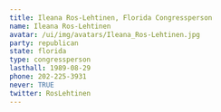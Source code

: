 ```yaml
---
title: Ileana Ros-Lehtinen, Florida Congressperson
name: Ileana Ros-Lehtinen
avatar: /ui/img/avatars/Ileana_Ros-Lehtinen.jpg
party: republican
state: florida
type: congressperson
lasthall: 1989-08-29
phone: 202-225-3931
never: TRUE
twitter: RosLehtinen
---
```

